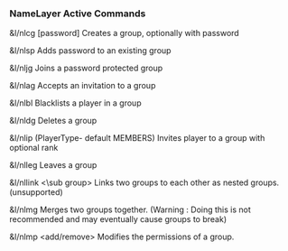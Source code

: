 ### NameLayer Active Commands

&l/nlcg <group> [password]
  Creates a group, optionally with password
  
&l/nlsp <group> <password>
  Adds password to an existing group
  
&l/nljg <group> <password>
  Joins a password protected group
  
&l/nlag <group>
  Accepts an invitation to a group
  
&l/nlbl <group> <player>
  Blacklists a player in a group
  
&l/nldg <group>
  Deletes a group
  
&l/nlip <group> <player> (PlayerType- default MEMBERS)
  Invites player to a group with optional rank
  
&l/nlleg <group>
  Leaves a group
  
&l/nllink <super group> <\sub group>
  Links two groups to each other as nested groups. (unsupported)
  
&l/nlmg <The group left> <The group that will be gone>
  Merges two groups together. (Warning : Doing this is not recommended and may eventually cause groups to break)
  
&l/nlmp <group> <add/remove> <PlayerType> <PermissionType>
  Modifies the permissions of a group.
